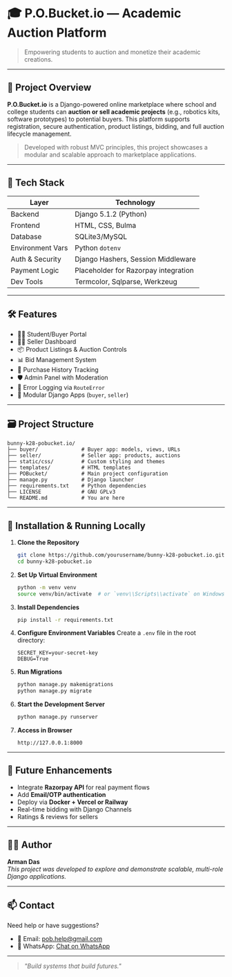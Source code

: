 # 🎓 P.O.Bucket.io — Academic Auction Platform

> Empowering students to auction and monetize their academic creations.

---

## 📘 Project Overview

**P.O.Bucket.io** is a Django-powered online marketplace where school and college students can **auction or sell academic projects** (e.g., robotics kits, software prototypes) to potential buyers. This platform supports registration, secure authentication, product listings, bidding, and full auction lifecycle management.

> Developed with robust MVC principles, this project showcases a modular and scalable approach to marketplace applications.

---

## 🧱 Tech Stack

| Layer            | Technology                             |
|------------------|----------------------------------------|
| Backend          | Django 5.1.2 (Python)                  |
| Frontend         | HTML, CSS, Bulma                       |
| Database         | SQLite3/MySQL                          |
| Environment Vars | Python `dotenv`                        |
| Auth & Security  | Django Hashers, Session Middleware     |
| Payment Logic    | Placeholder for Razorpay integration   |
| Dev Tools        | Termcolor, Sqlparse, Werkzeug          |

---

## 🛠️ Features

- 🧑‍🎓 Student/Buyer Portal  
- 🧑‍💼 Seller Dashboard  
- 📦 Product Listings & Auction Controls  
- 📊 Bid Management System  
- 🧾 Purchase History Tracking  
- 🛡️ Admin Panel with Moderation  
- 📝 Error Logging via `RouteError`  
- 📄 Modular Django Apps (`buyer`, `seller`)  

---

## 🗃️ Project Structure

```
bunny-k28-pobucket.io/
├── buyer/              # Buyer app: models, views, URLs
├── seller/             # Seller app: products, auctions
├── static/css/         # Custom styling and themes
├── templates/          # HTML templates
├── POBucket/           # Main project configuration
├── manage.py           # Django launcher
├── requirements.txt    # Python dependencies
├── LICENSE             # GNU GPLv3
└── README.md           # You are here
```

---

## 🔧 Installation & Running Locally

1. **Clone the Repository**
   ```bash
   git clone https://github.com/yourusername/bunny-k28-pobucket.io.git
   cd bunny-k28-pobucket.io
   ```

2. **Set Up Virtual Environment**
   ```bash
   python -m venv venv
   source venv/bin/activate  # or `venv\\Scripts\\activate` on Windows
   ```

3. **Install Dependencies**
   ```bash
   pip install -r requirements.txt
   ```

4. **Configure Environment Variables**
   Create a `.env` file in the root directory:
   ```env
   SECRET_KEY=your-secret-key
   DEBUG=True
   ```

5. **Run Migrations**
   ```bash
   python manage.py makemigrations
   python manage.py migrate
   ```

6. **Start the Development Server**
   ```bash
   python manage.py runserver
   ```

7. **Access in Browser**
   ```
   http://127.0.0.1:8000
   ```

---

## 🚀 Future Enhancements

- Integrate **Razorpay API** for real payment flows  
- Add **Email/OTP authentication**  
- Deploy via **Docker + Vercel or Railway**  
- Real-time bidding with Django Channels  
- Ratings & reviews for sellers  

---

## 👨‍💻 Author

**Arman Das**  
_This project was developed to explore and demonstrate scalable, multi-role Django applications._

---

## 📫 Contact

Need help or have suggestions?

- 📧 Email: [pob.help@gmail.com](mailto:pob.help@gmail.com)  
- 💬 WhatsApp: [Chat on WhatsApp](https://api.whatsapp.com/send?phone=8745951248&text=POB%20NeedHelp)

---

> _"Build systems that build futures."_
